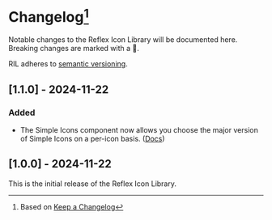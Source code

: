 # Changelog[^1]

Notable changes to the Reflex Icon Library will be documented here. Breaking changes are marked with a 🚩.

RIL adheres to [semantic versioning](https://semver.org/spec/v2.0.0.html).

## <a name="1-1-0">[1.1.0] - 2024-11-22</a>

### Added

- The Simple Icons component now allows you choose the major version of Simple Icons on a per-icon basis.
  ([Docs](https://ril.celsiusnarhwal.dev/simple/#props))

## <a name="1-0-0">[1.0.0] - 2024-11-22</a>

This is the initial release of the Reflex Icon Library.

[^1]: Based on [Keep a Changelog](https://keepachangelog.com)